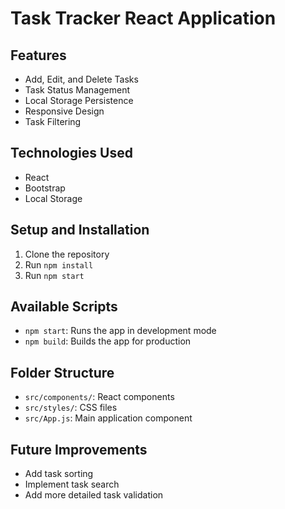 # Task Tracker React Application

## Features
- Add, Edit, and Delete Tasks
- Task Status Management
- Local Storage Persistence
- Responsive Design
- Task Filtering

## Technologies Used
- React
- Bootstrap
- Local Storage

## Setup and Installation
1. Clone the repository
2. Run `npm install`
3. Run `npm start`

## Available Scripts
- `npm start`: Runs the app in development mode
- `npm build`: Builds the app for production

## Folder Structure
- `src/components/`: React components
- `src/styles/`: CSS files
- `src/App.js`: Main application component

## Future Improvements
- Add task sorting
- Implement task search
- Add more detailed task validation
